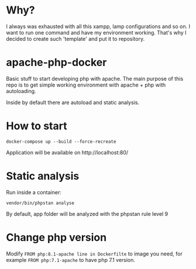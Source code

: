 # Why? 
I always was exhausted with all this xampp, lamp configurations and so on. I want to run one command and have my environment working. That's why I decided to create such 'template' and put it to repository.

# apache-php-docker
Basic stuff to start developing php with apache.
The main purpose of this repo is to get simple working environment with apache + php with autoloading.

Inside by default there are autoload and static analysis.

# How to start

```
docker-compose up --build --force-recreate
```
Application will be available on http://localhost:80/

# Static analysis

Run inside a container:
```
vendor/bin/phpstan analyse
```

By default, app folder will be analyzed with the phpstan rule level 9 

# Change php version

Modify 
`FROM php:8.1-apache line in Dockerfilte` to image you need, for example
`FROM php:7.1-apache` to have php 7.1 version.
